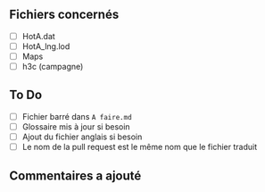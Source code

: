 ## Fichiers concernés

- [ ] HotA.dat  
- [ ] HotA_lng.lod  
- [ ] Maps  
- [ ] h3c (campagne)  

## To Do

- [ ] Fichier barré dans `A faire.md`  
- [ ] Glossaire mis à jour si besoin  
- [ ] Ajout du fichier anglais si besoin  
- [ ] Le nom de la pull request est le même nom que le fichier traduit  

## Commentaires a ajouté